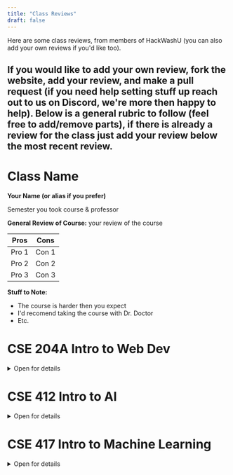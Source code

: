 ```yaml
---
title: "Class Reviews"
draft: false
---
```


Here are some class reviews, from members of HackWashU (you can also add your own reviews if you'd like too).

If you would like to add your own review, fork the website, add your review, and make a pull request (if you need help setting stuff up reach out to us on Discord, we're more then happy to help). Below is a general rubric to follow (feel free to add/remove parts), if there is already a review for the class just add your review below the most recent review.
--------

# Class Name 

**Your Name (or alias if you prefer)**

Semester you took course & professor

**General Review of Course:**
your review of the course

|Pros|Cons|
|-----|-----|
| Pro 1 | Con 1|
| Pro 2 | Con 2|
| Pro 3 | Con 3|

**Stuff to Note:**
- The course is harder then you expect
- I'd recomend taking the course with Dr. Doctor
- Etc.

# CSE 204A Intro to Web Dev

<details> 
  <summary>Open for details </summary>
  
**CSE 204A Intro to Web Dev**
  
**Written by: Vinay Viswanathan**

Taken Fall 2021 with Professor Clapp. (Current Head-TA)

**General Review of Course:**
This course is a general overview of how to create websites. The course starts off very easy with an intro to HTML, then progressively adds more languages and frameworks (CSS, Bootstrap, Javavscript, React). This course used to teach component based react, but is switching to functional react this semester (spring 23). You will create some pretty cool sites and learn how to use Javascript to your advantage.

|Pros|Cons|
|-----|-----|
| Class is optional | React is only covered at the end of the course without much explanation|
| You can use websites for a lot of help (w3/GeeksforGeeks) | This is only a front end course|
| Easy to get an A | |

**Stuff to Note:**
- Make sure to start early on Instagram Clone and the ToDo App
- I would recommend taking the course with Sam Tihen if you like to attend class
</details>

# CSE 412 Intro to AI

<details>
  <summary>Open for details</summary>
  
**CSE 412 Intro to AI**
  
**Written by: Aj**

Taken Fall 2023 with Dr. Athena Tabakhi

**General Review of Course:**
412 is one of the easier upper level CS courses. Grades come from 3 projects and 2 exams (although I think there may be quizzes now). If you're comfortable in Python, the projects won't take much time at all (especially since you can work in pairs). The exams are tricky but if you prepare adequately you'll be fine.

|Pros|Cons|
|-----|-----|
| Low time commitment | Content not very applicable outside of AI/ML |
| Can skip class and just read slides if you choose to| Tough exams|
| Majority of students get an A (according to course evals)| |
  
**Stuff to Note:**
- Copy of a Berkley class so you can watch Berkley class recordings on Youtube.
</details>

# CSE 417 Intro to Machine Learning

<details>
  <summary>Open for details</summary>
  
**CSE 417 Intro to Machine Learning**
  
**Written by: Aj**

Taken Fall 2023 with Dr. Ho

**General Review of Course:**
417 is one of the harder upper level CS courses, but well worth it. You'll learn about the mathmatical backing and algorithms used in machine learning. The first half of this class is **lots of proofs** (if you want a less proof heavy class, take ESE 417). The grades come 50% from homeworks (which is both coding and written) and 50% from exams. The coding is done all in Python and you'll be using a lot of numpy.

**Stuff to Note:**
- Can't reiterate enough, lots of proofs, you should be comfortable doing proofs (MATH 310 or MATH 203/204 level proofs, if the only proof based course you've taken is CSE 240 be prepared to learn to write good proofs)
- The general consensus is that the class is more difficult with professor Raviv, but you'll also learn more/go into more detail about the mathmatical theory in ML.
- The class can be fairly time consuming so be careful about which classes you take along side it.

 </details>


